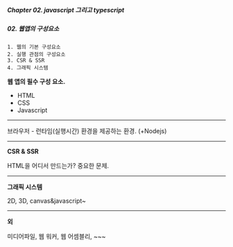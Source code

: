 ##### Chapter 02. javascript 그리고 typescript

##### 02. 웹앱의 구성요소

```
1. 웹의 기본 구성요소
2. 실행 관점의 구성요소
3. CSR & SSR
4. 그래픽 시스템
```

**웹 앱의 필수 구성 요소.**

- HTML
- CSS
- Javascript

---

브라우저 - 런타임(실행시간) 환경을 제공하는 환경.
(+Nodejs)

---

**CSR & SSR**

HTML을 어디서 만드는가? 중요한 문제.

---

**그래픽 시스템**

2D, 3D, canvas&javascript~

---

**외**

미디어파일, 웹 워커, 웹 어셈블리, ~~~

